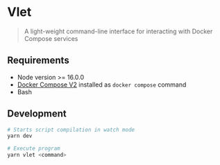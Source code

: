 # Vlet

> A light-weight command-line interface for interacting with Docker Compose services

## Requirements

- Node version >= 16.0.0
- [Docker Compose V2](https://docs.docker.com/compose/#compose-v2-and-the-new-docker-compose-command) installed as `docker compose` command
- Bash

## Development

```bash
# Starts script compilation in watch mode
yarn dev

# Execute program
yarn vlet <command>
```
